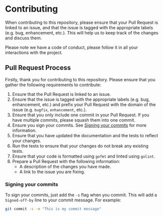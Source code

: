 # Contributing

When contributing to this repository, please ensure that your Pull Request is linked to an issue,
and that the issue is tagged with the appropriate labels (e.g. bug, enhancement, etc.). This will
help us to keep track of the changes and discuss them.

Please note we have a code of conduct, please follow it in all your interactions with the project.

## Pull Request Process

Firstly, thank you for contributing to this repository. Please ensure that you gather the following requirements to contribute:

1. Ensure that the Pull Request is linked to an issue.
2. Ensure that the issue is tagged with the appropriate labels (e.g. bug, enhancement, etc.) and prefix your Pull Request with the domain of the issue (e.g. `bugfix`, `enhancement`, etc.).
3. Ensure that you only include one commit in your Pull Request. If you have multiple commits, please squash them into one commit.
4. Ensure you sign your commits. See [Signing your commits](#signing-your-commits) for more information.
5. Ensure that you have updated the documentation and the tests to reflect your changes.
6. Run the tests to ensure that your changes do not break any existing tests.
7. Ensure that your code is formatted using `gofmt` and linted using `golint`.
8. Prepare a Pull Request with the following information:
   - A description of the changes you have made.
   - A link to the issue you are fixing.

### Signing your commits

To sign your commits, just add the `-s` flag when you commit. This will add a `Signed-off-by` line to your commit message. For example:

```bash
git commit -s -m "This is my commit message"
```
